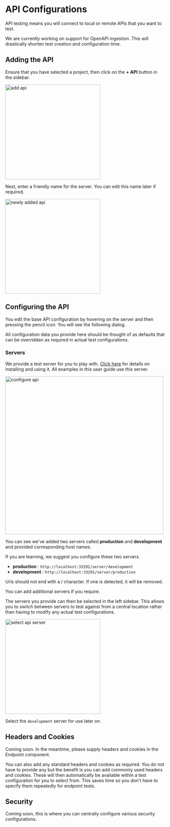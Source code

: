# API Configurations

API testing means you will connect to local or remote APIs that you want to test.


<tip>
We are currently working on support for OpenAPI ingestion. This will drastically shorten test creation and configuration time.
</tip>

## Adding the API
Ensure that you have selected a project, then click on the **+ API** button in the sidebar.

<img src="add-api.png" width="300" alt="add api"/>

Next, enter a friendly name for the server. You can edit this name later if required.

<img src="newly-added-api.png" width="300" alt="newly added api"/>

## Configuring the API

You edit the base API configuration by hovering on the server and then pressing the pencil icon. You will see the following dialog.

All configuration data you provide here should be thought of as defaults that can be overridden as required in actual test configurations.

### Servers
We provide a test server for you to play with. [Click here](The-Test-Server.md) for details on installing and using it. All examples in this user guide use this server.

<img src="configure-api.png" width="500" alt="configure api"/>

You can see we've added two servers called **production** and **development** and provided corresponding host names. 

If you are learning, we suggest you configure these two servers.

- **production** : ```http://localhost:33291/server/development```
- **development** : ```http://localhost:33291/server/production```

Urls should not end with a / character. If one is detected, it will be removed.

You can add additional servers if you require.

The servers you provide can then be selected in the left sidebar. This allows you to switch between servers to test against from a central location rather than having to modify any actual test configurations.

<img src="api-active-select.png" width="300" alt="select api server"/>

Select the ```development``` server for use later on.

## Headers and Cookies

<warning>
Coming soon. In the meantime, please supply headers and cookies in the Endpoint component.</warning>

You can also add any standard headers and cookies as required. You do not have to provide any but the benefit is you can add commonly used headers and cookies. These will then automatically be available within a test configuration for you to select from. This saves time so you don't have to specify them repeatedly for endpoint tests.

## Security
Coming soon, this is where you can centrally configure various security configurations.

